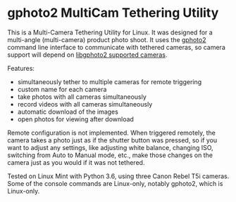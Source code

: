 # gphoto2 MultiCam Tethering Utility
This is a Multi-Camera Tethering Utility for Linux. It was designed for a multi-angle (multi-camera) product photo shoot. It uses the [gphoto2](http://gphoto.org/doc/manual/using-gphoto2.html) command line interface to communicate with tethered cameras, so camera support will depend on [libgphoto2 supported cameras](http://gphoto.org/proj/libgphoto2/support.php).

Features:
- simultaneously tether to multiple cameras for remote triggering
- custom name for each camera
- take photos with all cameras simultaneously
- record videos with all cameras simultaneously
- automatic download of the images
- open photos for viewing after download

Remote configuration is not implemented. When triggered remotely, the camera takes a photo just as if the shutter button was pressed, so if you want to adjust any settings, like adjusting white balance, changing ISO, switching from Auto to Manual mode, etc., make those changes on the camera just as you would if it was not tethered.

Tested on Linux Mint with Python 3.6, using three Canon Rebel T5i cameras.
Some of the console commands are Linux-only, notably gphoto2, which is Linux-only.
